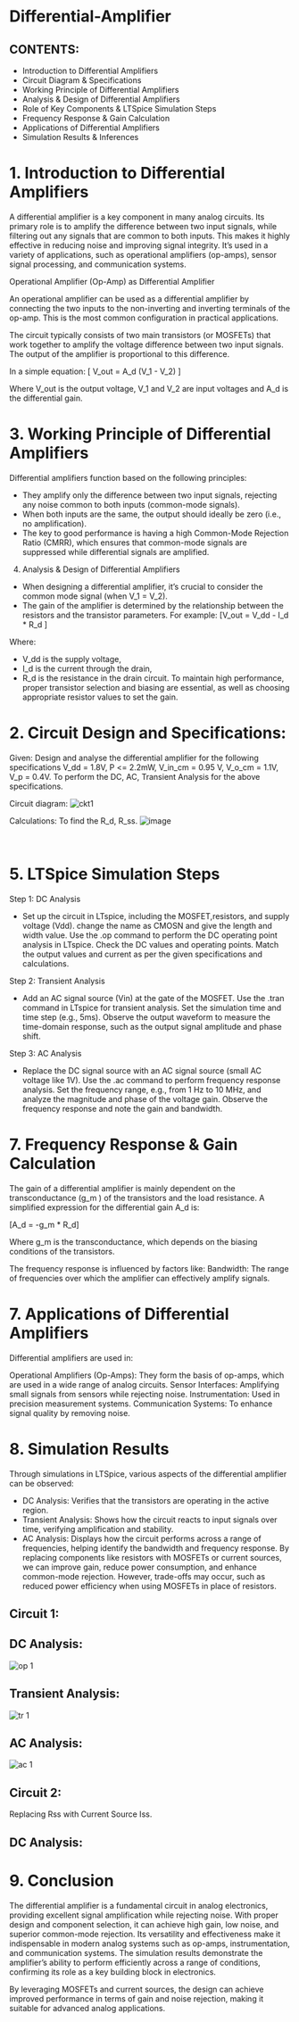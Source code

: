 # Differential-Amplifier

## CONTENTS:
* Introduction to Differential Amplifiers
* Circuit Diagram & Specifications
* Working Principle of Differential Amplifiers
* Analysis & Design of Differential Amplifiers
* Role of Key Components & LTSpice Simulation Steps
* Frequency Response & Gain Calculation
* Applications of Differential Amplifiers
* Simulation Results & Inferences


# 1. Introduction to Differential Amplifiers
A differential amplifier is a key component in many analog circuits. Its primary role is to amplify the difference between two input signals, while filtering out any signals that are common to both inputs. This makes it highly effective in reducing noise and improving signal integrity. It’s used in a variety of applications, such as operational amplifiers (op-amps), sensor signal processing, and communication systems.

Operational Amplifier (Op-Amp) as Differential Amplifier

An operational amplifier can be used as a differential amplifier by connecting the two inputs to the non-inverting and inverting terminals of the op-amp. This is the most common configuration in practical applications.

The circuit typically consists of two main transistors (or MOSFETs) that work together to amplify the voltage difference between two input signals. The output of the amplifier is proportional to this difference.

In a simple equation: \[ V_out = A_d (V_1 - V_2) \]
 
Where 
V_out is the output voltage, V_1 and V_2 are input voltages and A_d is the differential gain.

# 3. Working Principle of Differential Amplifiers
Differential amplifiers function based on the following principles:

* They amplify only the difference between two input signals, rejecting any noise common to both inputs (common-mode signals).
* When both inputs are the same, the output should ideally be zero (i.e., no amplification).
* The key to good performance is having a high Common-Mode Rejection Ratio (CMRR), which ensures that common-mode signals are suppressed while differential signals are amplified.

4. Analysis & Design of Differential Amplifiers
* When designing a differential amplifier, it’s crucial to consider the common mode signal (when V_1 = V_2).
* The gain of the amplifier is determined by the relationship between the resistors and the transistor parameters. For example:
\[V_out = V_dd - I_d * R_d \]
 
Where:
* V_dd is the supply voltage,
* I_d is the current through the drain,
* R_d is the resistance in the drain circuit.
To maintain high performance, proper transistor selection and biasing are essential, as well as choosing appropriate resistor values to set the gain.

# 2. Circuit Design and Specifications:
Given:
Design and analyse the differential amplifier for the following specifications
V_dd = 1.8V, P <= 2.2mW, V_in_cm = 0.95 V, V_o_cm = 1.1V, V_p = 0.4V.
To perform the DC, AC, Transient Analysis for the above specifications.

Circuit diagram:
![ckt1](https://github.com/user-attachments/assets/6b377562-62ad-4e51-844c-d39eeebacc21)

Calculations:
To find the R_d, R_ss.
![image](https://github.com/user-attachments/assets/5cea4253-13b9-414e-b118-db8c24eb2e7d)

​

# 5. LTSpice Simulation Steps
   
Step 1: DC Analysis
* Set up the circuit in LTspice, including the MOSFET,resistors, and supply voltage (Vdd). change the name as CMOSN and give the length and width value. Use the .op command to perform the DC operating point analysis in LTspice. Check the DC values and operating points. Match the output values and current as per the given specifications and calculations.

Step 2: Transient Analysis 
* Add an AC signal source (Vin) at the gate of the MOSFET. Use the .tran command in LTspice for transient analysis. Set the simulation time and time step (e.g., 5ms). Observe the output waveform to measure the time-domain response, such as the output signal amplitude and phase shift.

Step 3: AC Analysis 
* Replace the DC signal source with an AC signal source (small AC voltage like 1V). Use the .ac command to perform frequency response analysis. Set the frequency range, e.g., from 1 Hz to 10 MHz, and analyze the magnitude and phase of the voltage gain. Observe the frequency response and note the gain and bandwidth.


# 7. Frequency Response & Gain Calculation
The gain of a differential amplifier is mainly dependent on the transconductance (g_m ) of the transistors and the load resistance. A simplified expression for the differential gain A_d is:

\[A_d = -g_m * R_d\]
 
Where g_m is the transconductance, which depends on the biasing conditions of the transistors.

The frequency response is influenced by factors like:
Bandwidth: The range of frequencies over which the amplifier can effectively amplify signals.

# 7. Applications of Differential Amplifiers
   
Differential amplifiers are used in:

Operational Amplifiers (Op-Amps): They form the basis of op-amps, which are used in a wide range of analog circuits.
Sensor Interfaces: Amplifying small signals from sensors while rejecting noise.
Instrumentation: Used in precision measurement systems.
Communication Systems: To enhance signal quality by removing noise.

# 8. Simulation Results 
Through simulations in LTSpice, various aspects of the differential amplifier can be observed:

* DC Analysis: Verifies that the transistors are operating in the active region.
* Transient Analysis: Shows how the circuit reacts to input signals over time, verifying amplification and stability.
* AC Analysis: Displays how the circuit performs across a range of frequencies, helping identify the bandwidth and frequency response.
 By replacing components like resistors with MOSFETs or current sources, we can improve gain, reduce power consumption, and enhance common-mode rejection. However, trade-offs may occur, such as reduced power efficiency when using MOSFETs in place of resistors.

## Circuit 1:  
## DC Analysis:
![op 1](https://github.com/user-attachments/assets/002c5b77-869e-4b1d-8e5c-66e04630a2a0)

## Transient Analysis:
![tr 1](https://github.com/user-attachments/assets/5edaf45c-58ec-48ac-beed-20870e16af6e)

## AC Analysis:
![ac 1](https://github.com/user-attachments/assets/e93fc8e6-ad81-4615-a0fe-aa1db9520264)

## Circuit 2: 
Replacing Rss with Current Source Iss.

## DC Analysis:




# 9. Conclusion
The differential amplifier is a fundamental circuit in analog electronics, providing excellent signal amplification while rejecting noise. With proper design and component selection, it can achieve high gain, low noise, and superior common-mode rejection. Its versatility and effectiveness make it indispensable in modern analog systems such as op-amps, instrumentation, and communication systems. The simulation results demonstrate the amplifier’s ability to perform efficiently across a range of conditions, confirming its role as a key building block in electronics.

By leveraging MOSFETs and current sources, the design can achieve improved performance in terms of gain and noise rejection, making it suitable for advanced analog applications.

